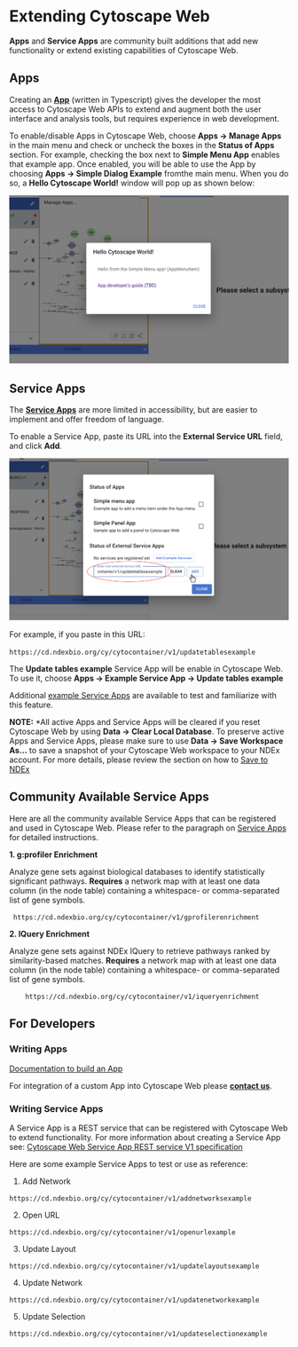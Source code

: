 Extending Cytoscape Web
=========================
<a id="extending_cytoscape_web"> </a>

**Apps** and **Service Apps** are community built additions that add new functionality or extend existing capabilities of 
Cytoscape Web.

<a id="apps"> </a>
## Apps

Creating an **[App](Extending.md#writing_apps)** (written in Typescript) gives the developer the
most access to Cytoscape Web APIs to extend and augment both the user interface and analysis tools, but requires experience
in web development.

To enable/disable Apps in Cytoscape Web, choose **Apps -> Manage Apps** in the main menu and check or uncheck the boxes in the **Status of Apps** section. For example,
checking the box next to **Simple Menu App** enables that example app. Once enabled, you will be able to use the App by choosing **Apps -> Simple Dialog Example** fromthe main menu. When you do so, a **Hello Cytoscape World!** window will pop up as shown below:

![](_static/images/Extending/hello_cytoscape.png)

<a id="service_apps"> </a>
## Service Apps

The **[Service Apps](Extending.md#writing_service_apps)** are more limited in accessibility, but are easier
 to implement and offer freedom of language. 

To enable a Service App, paste its URL into the **External Service URL** field, and click **Add**. 

![](_static/images/Extending/add_service_app.png)

For example, if you paste in this URL: 

``
https://cd.ndexbio.org/cy/cytocontainer/v1/updatetablesexample
``

The **Update tables example** Service App will be enable in Cytoscape Web. To use it, choose **Apps -> Example Service App -> Update tables example**

Additional [example Service Apps](Extending.md#writing_service_apps) are available to test and familiarize with this feature.

**NOTE:** *All active Apps and Service Apps will be cleared if you reset Cytoscape Web by using **Data -> Clear Local Database**. To preserve active Apps and Service Apps, please make sure to use **Data -> Save Workspace As...** to save a snapshot of your Cytoscape Web workspace to your NDEx account. For more details, please review the section on how to [Save to NDEx](Creating_Networks.md#save_to_NDEx) 

<a id="community"></a>
## Community Available Service Apps

Here are all the community available Service Apps that can be registered and used in Cytoscape Web. Please refer to the paragraph on [Service Apps](Extending.md#service_apps) for detailed instructions.

**1. g:profiler Enrichment**

Analyze gene sets against biological databases to identify statistically significant pathways. **Requires** a network map with at least one data column (in the node table) containing a whitespace- or comma-separated list of gene symbols.
```
 https://cd.ndexbio.org/cy/cytocontainer/v1/gprofilerenrichment
```

**2. IQuery Enrichment**

Analyze gene sets against NDEx IQuery to retrieve pathways ranked by similarity-based matches. **Requires** a network map with at least one data column (in the node table) containing a whitespace- or comma-separated list of gene symbols.
```
    https://cd.ndexbio.org/cy/cytocontainer/v1/iqueryenrichment
```


<a id="developers"></a>
## For Developers

<a id="writing_apps"></a>
### Writing Apps
[Documentation to build an App](https://github.com/cytoscape/cytoscape-web-app-examples/tree/pre-release-cleanup)

For integration of a custom App into Cytoscape Web please [**contact us**](https://cytoscape.atlassian.net/servicedesk/customer/portal/1/group/1/create/7).

<a id="writing_service_apps"></a>
### Writing Service Apps
A Service App is a REST service that can be registered with Cytoscape Web to extend
functionality. For more information about creating a Service App see: [Cytoscape Web Service App REST service V1 specification](https://github.com/cytoscape/cytoscape-web/wiki/Specification-for-Service%E2%80%90based-App-in-Cytoscape-Web-(draft-v2))

Here are some example Service Apps to test or use as reference:

1. Add Network
```
https://cd.ndexbio.org/cy/cytocontainer/v1/addnetworksexample
```

2. Open URL
```
https://cd.ndexbio.org/cy/cytocontainer/v1/openurlexample
```

3. Update Layout
```
https://cd.ndexbio.org/cy/cytocontainer/v1/updatelayoutsexample
```

4. Update Network
```
https://cd.ndexbio.org/cy/cytocontainer/v1/updatenetworkexample
```

5. Update Selection
```
https://cd.ndexbio.org/cy/cytocontainer/v1/updateselectionexample
```
